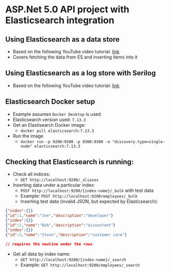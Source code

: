 # ASP.Net 5.0 API project with Elasticsearch integration

## Using Elasticsearch as a data store
- Based on the following YouTube video tutorial: [link](https://www.youtube.com/watch?v=9tkrDqMbFMg)
- Covers fetching the data from ES and inserting items into it

## Using Elasticsearch as a log store with Serilog
- Based on the following YouTube video tutorial: [link](https://www.youtube.com/watch?v=0acSdHJfk64)

## Elasticsearch Docker setup
- Example assumes `Docker Desktop` is used
- Elasticsearch version used: `7.13.3`
- Get an Elastisearch Docker image:
  - `docker pull elasticsearch:7.13.3`
- Run the image
  - `docker run -p 9200:9200 -p 9300:9300 -e "discovery.type=single-node" elasticsearch:7.13.3`
  
## Checking that Elasticsearch is running:
- Check all indices:
  - `GET http://localhost:9200/_aliases`  
- Inserting data under a particular index:
  - `POST http://localhost:9200/{index-name}/_bulk` with test data
  - Example: `POST http://localhost:9200/employees/_bulk`
  - Inserting test data (invalid JSON, but expected by Elasticsearch):
```json
{"index":{}}
{"id":1,"name":"Joe","description":"developer"}
{"index":{}}
{"id":2,"name":"Bob","description":"accountant"}
{"index":{}}
{"id":3,"name":"Steve","description":"customer care"}

// requires the newline under the rows
```
- Get all data by index name:
  - `GET http://localhost:9200/{index-name}/_search`
  - Example: `GET http://localhost:9200/employees/_search`